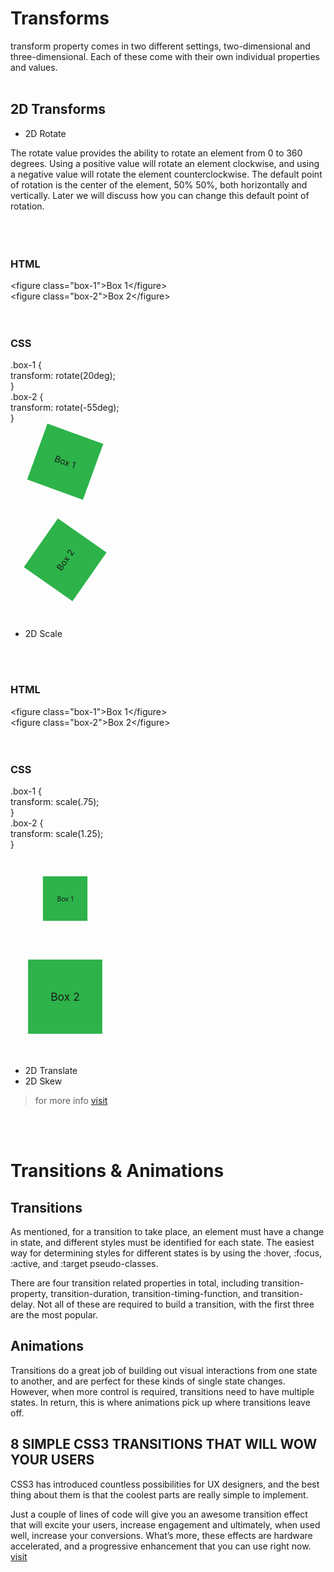 # Transforms

transform property comes in two different settings, two-dimensional and three-dimensional. Each of these come with their own individual properties and values.
<br><br>
## 2D Transforms
- 2D Rotate

The rotate value provides the ability to rotate an element from 0 to 360 degrees. Using a positive value will rotate an element clockwise, and using a negative value will rotate the element counterclockwise. The default point of rotation is the center of the element, 50% 50%, both horizontally and vertically. Later we will discuss how you can change this default point of rotation.<br><br>
<br><br>
### HTML
\<figure class="box-1">Box 1\</figure> <br>
\<figure class="box-2">Box 2\</figure> <br>
<br><br>
### CSS
.box-1 {<br>
  transform: rotate(20deg);<br>
}<br>
.box-2 {<br>
  transform: rotate(-55deg);<br>
}

<figure style=" transform: rotate(20deg);background: #2db34a;
  height: 95px;
  line-height: 95px;
  text-align: center;
  width: 95px;" >Box 1</figure>
<br><br>
<figure style="transform: rotate(-55deg);background: #2db34a;
  height: 95px;
  line-height: 95px;
  text-align: center;
  width: 95px;">Box 2</figure>



<br><br>
- 2D Scale

<br><br>
### HTML
\<figure class="box-1">Box 1\</figure> <br>
\<figure class="box-2">Box 2\</figure> <br>
<br><br>
### CSS
.box-1 {<br>
  transform: scale(.75);<br>
}<br>
.box-2 {<br>
  transform: scale(1.25);<br>
}
<br><br>

<figure style=" transform: scale(.75);background: #2db34a;
  height: 95px;
  line-height: 95px;
  text-align: center;
  width: 95px;" >Box 1</figure>
<br><br>
<figure style="transform: scale(1.25);background: #2db34a;
  height: 95px;
  line-height: 95px;
  text-align: center;
  width: 95px;">Box 2</figure>



<br><br>
- 2D Translate
- 2D Skew
> for more info [visit](https://learn.shayhowe.com/advanced-html-css/css-transforms/)

<br><br>
# Transitions & Animations

## Transitions
As mentioned, for a transition to take place, an element must have a change in state, and different styles must be identified for each state. The easiest way for determining styles for different states is by using the :hover, :focus, :active, and :target pseudo-classes.

There are four transition related properties in total, including transition-property, transition-duration, transition-timing-function, and transition-delay. Not all of these are required to build a transition, with the first three are the most popular.

## Animations
Transitions do a great job of building out visual interactions from one state to another, and are perfect for these kinds of single state changes. However, when more control is required, transitions need to have multiple states. In return, this is where animations pick up where transitions leave off.


## 8 SIMPLE CSS3 TRANSITIONS THAT WILL WOW YOUR USERS
CSS3 has introduced countless possibilities for UX designers, and the best thing about them is that the coolest parts are really simple to implement.

Just a couple of lines of code will give you an awesome transition effect that will excite your users, increase engagement and ultimately, when used well, increase your conversions. What’s more, these effects are hardware accelerated, and a progressive enhancement that you can use right now. [visit](https://www.webdesignerdepot.com/2014/05/8-simple-css3-transitions-that-will-wow-your-users)



